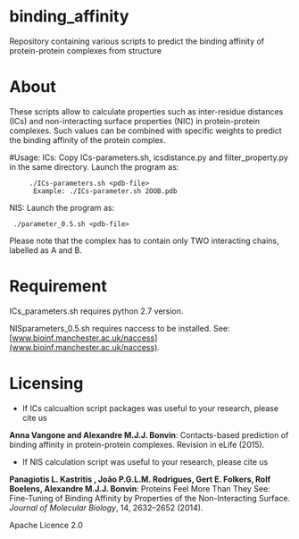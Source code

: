 # binding_affinity
Repository containing various scripts to predict the binding affinity of protein-protein complexes from structure

# About
These scripts allow to calculate properties such as inter-residue distances (ICs) and non-interacting surface properties (NIC) in protein-protein complexes. Such values can be combined with specific weights to predict the binding affinity of the protein complex.

#Usage:
ICs: Copy ICs-parameters.sh, icsdistance.py and filter_property.py in the same directory.
     Launch the program as:

         ./ICs-parameters.sh <pdb-file>
          Example: ./ICs-parameter.sh 2OOB.pdb

NIS: Launch the program as:

     ./parameter_0.5.sh <pdb-file>

Please note that the complex has to contain only TWO interacting chains, labelled as A and B.

# Requirement
ICs_parameters.sh requires python 2.7 version.

NISparameters_0.5.sh requires naccess to be installed. See:[www.bioinf.manchester.ac.uk/naccess](www.bioinf.manchester.ac.uk/naccess).

# Licensing

- If ICs calcualtion script packages was useful to your research, please cite us

**Anna Vangone and Alexandre M.J.J. Bonvin**: Contacts-based prediction of binding affinity in protein-protein complexes. Revision in eLife (2015).



- If NIS calculation script was useful to your research, please cite us

**Panagiotis L. Kastritis , João P.G.L.M. Rodrigues, Gert E. Folkers, Rolf Boelens, Alexandre M.J.J. Bonvin**: Proteins Feel More Than They See: Fine-Tuning of Binding Affinity by Properties of the Non-Interacting Surface. *Journal of Molecular Biology*, 14, 2632–2652 (2014). 

Apache Licence 2.0
